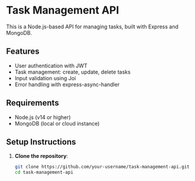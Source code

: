 # Task Management API

This is a Node.js-based API for managing tasks, built with Express and MongoDB.

## Features

- User authentication with JWT
- Task management: create, update, delete tasks
- Input validation using Joi
- Error handling with express-async-handler

## Requirements

- Node.js (v14 or higher)
- MongoDB (local or cloud instance)

## Setup Instructions

1. **Clone the repository**:
   ```bash
   git clone https://github.com/your-username/task-management-api.git
   cd task-management-api
